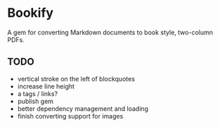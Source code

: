 # Bookify
A gem for converting Markdown documents to book style, two-column PDFs.

## TODO
* vertical stroke on the left of blockquotes
* increase line height
* a tags / links?
* publish gem
* better dependency management and loading
* finish converting support for images
